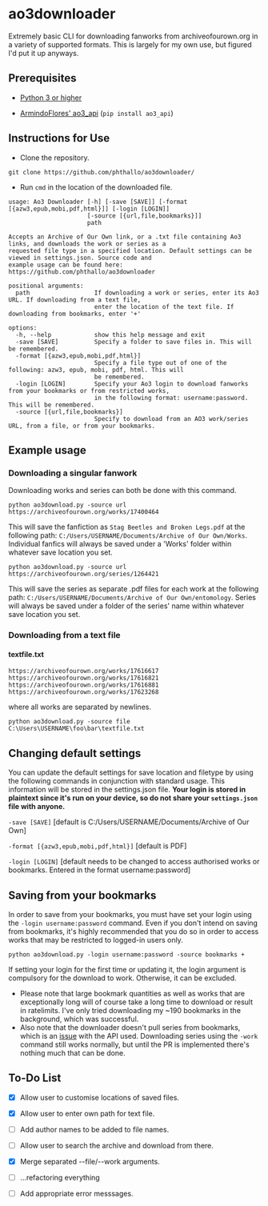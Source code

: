 # ao3downloader
Extremely basic CLI for downloading fanworks from archiveofourown.org in a variety of supported formats. This is largely for my own use, but figured I'd put it up anyways.

## Prerequisites
- [Python 3 or higher](https://www.python.org/downloads/)


- [ArmindoFlores' ao3_api](https://github.com/ArmindoFlores/ao3_api) (`pip install ao3_api`)


## Instructions for Use
- Clone the repository. 

`git clone https://github.com/phthallo/ao3downloader/`

- Run `cmd` in the location of the downloaded file.

```
usage: Ao3 Downloader [-h] [-save [SAVE]] [-format [{azw3,epub,mobi,pdf,html}]] [-login [LOGIN]]
                      [-source [{url,file,bookmarks}]]
                      path

Accepts an Archive of Our Own link, or a .txt file containing Ao3 links, and downloads the work or series as a     
requested file type in a specified location. Default settings can be viewed in settings.json. Source code and      
example usage can be found here: https://github.com/phthallo/ao3downloader

positional arguments:
  path                  If downloading a work or series, enter its Ao3 URL. If downloading from a text file,       
                        enter the location of the text file. If downloading from bookmarks, enter '+'

options:
  -h, --help            show this help message and exit
  -save [SAVE]          Specify a folder to save files in. This will be remembered.
  -format [{azw3,epub,mobi,pdf,html}]
                        Specify a file type out of one of the following: azw3, epub, mobi, pdf, html. This will    
                        be remembered.
  -login [LOGIN]        Specify your Ao3 login to download fanworks from your bookmarks or from restricted works,  
                        in the following format: username:password. This will be remembered.
  -source [{url,file,bookmarks}]
                        Specify to download from an AO3 work/series URL, from a file, or from your bookmarks. 
 ```
  
## Example usage
### Downloading a singular fanwork
Downloading works and series can both be done with this command. 

`python ao3download.py -source url https://archiveofourown.org/works/17400464`

This will save the fanfiction as `Stag Beetles and Broken Legs.pdf` at the following path: `C:/Users/USERNAME/Documents/Archive of Our Own/Works`. Individual fanfics will always be saved under a 'Works' folder within whatever save location you set.

`python ao3download.py -source url https://archiveofourown.org/series/1264421`

This will save the series as separate .pdf files for each work at the following path: `C:/Users/USERNAME/Documents/Archive of Our Own/entomology`. Series will always be saved under a folder of the series' name within whatever save location you set.  

### Downloading from a text file
#### textfile.txt
```
https://archiveofourown.org/works/17616617
https://archiveofourown.org/works/17616821
https://archiveofourown.org/works/17616881
https://archiveofourown.org/works/17623268
```
where all works are separated by newlines.

`python ao3download.py -source file C:\Users\USERNAME\foo\bar\textfile.txt`


## Changing default settings
You can update the default settings for save location and filetype by using the following commands in conjunction with standard usage. This information will be stored in the settings.json file. **Your login is stored in plaintext since it's run on your device, so do not share your `settings.json` file with anyone.**

`-save [SAVE]` [default is C:/Users/USERNAME/Documents/Archive of Our Own]

`-format [{azw3,epub,mobi,pdf,html}]` [default is PDF]

`-login [LOGIN]` [default needs to be changed to access authorised works or bookmarks. Entered in the format username:password]

## Saving from your bookmarks
In order to save from your bookmarks, you must have set your login using the `-login username:password` command. Even if you don't intend on saving from bookmarks, it's highly recommended that you do so in order to access works that may be restricted to logged-in users only. 

`python ao3download.py -login username:password -source bookmarks +` 

If setting your login for the first time or updating it, the login argument is compulsory for the download to work. Otherwise, it can be excluded.
- Please note that large bookmark quantities as well as works that are exceptionally long will of course take a long time to download or result in ratelimits. I've only tried downloading my ~190 bookmarks in the background, which was successful.
- Also note that the downloader doesn't pull series from bookmarks, which is an [issue](https://github.com/ArmindoFlores/ao3_api/issues/86) with the API used. Downloading series using the `-work` command still works normally, but until the PR is implemented there's nothing much that can be done. 

## To-Do List
- [x] Allow user to customise locations of saved files.

- [x] Allow user to enter own path for text file. 

- [ ] Add author names to be added to file names.

- [ ] Allow user to search the archive and download from there. 

- [x] Merge separated --file/--work arguments.

- [ ] ...refactoring everything 

- [ ] Add appropriate error messsages.

